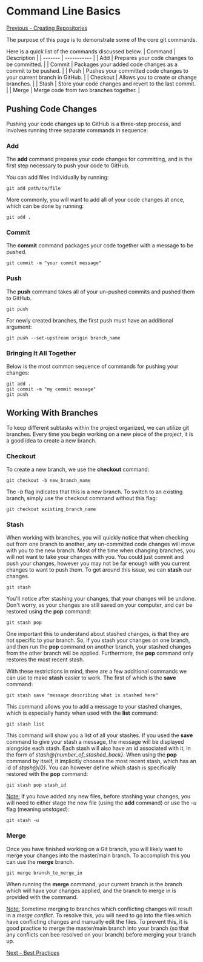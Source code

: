 # Command Line Basics

[Previous - Creating Repositories](./creating_repo.md)

The purpose of this page is to demonstrate some of the core git commands.

Here is a quick list of the commands discussed below.
| Command | Description |
| ------- | ----------- |
| Add | Prepares your code changes to be committed. |
| Commit | Packages your added code changes as a commit to be pushed. |
| Push | Pushes your committed code changes to your current branch in GitHub. |
| Checkout | Allows you to create or change branches. |
| Stash | Store your code changes and revert to the last commit. |
| Merge | Merge code from two branches together. |

## Pushing Code Changes

Pushing your code changes up to GitHub is a three-step process, and involves running three separate commands in sequence:

### Add

The **add** command prepares your code changes for committing, and is the first step necessary to push your code to GitHub.

You can add files individually by running:

`git add path/to/file`

More commonly, you will want to add all of your code changes at once, which can be done by running:

`git add .`

### Commit

The **commit** command packages your code together with a message to be pushed.

`git commit -m "your commit message"`

### Push

The **push** command takes all of your un-pushed commits and pushed them to GitHub.

`git push`

For newly created branches, the first push must have an additional argument:

`git push --set-upstream origin branch_name`

### Bringing It All Together

Below is the most common sequence of commands for pushing your changes:

```
git add .
git commit -m "my commit message"
git push
```

## Working With Branches

To keep different subtasks within the project organized, we can utilize git branches.
Every time you begin working on a new piece of the project, it is a good idea to
create a new branch.

### Checkout

To create a new branch, we use the **checkout** command:

`git checkout -b new_branch_name`

The *-b* flag indicates that this is a new branch. To switch to an existing branch,
simply use the checkout command without this flag:

`git checkout existing_branch_name`

### Stash

When working with branches, you will quickly notice that when checking out from
one branch to another, any un-committed code changes will move with you to the new
branch. Most of the time when changing branches, you will not want to take your changes
with you. You could just commit and push your changes, however you may not be far enough
with you current changes to want to push them. To get around this issue, we can
**stash** our changes.

`git stash`

You'll notice after stashing your changes, that your changes will be undone.
Don't worry, as your changes are still saved on your computer, and can be restored
using the **pop** command:

`git stash pop`

One important this to understand about stashed changes, is that they are not
specific to your branch. So, if you stash your changes on one branch, and then
run the **pop** command on another branch, your stashed changes from the other branch
will be applied. Furthermore, the **pop** command only restores the most recent stash.

With these restrictions in mind, there are a few additional commands we can use
to make **stash** easier to work. The first of which is the **save** command:

`git stash save "message describing what is stashed here"`

This command allows you to add a message to your stashed changes, which is especially
handy when used with the **list** command:

`git stash list`

This command will show you a list of all your stashes. If you used the **save**
command to give your stash a message, the message will be displayed alongside each
stash. Each stash will also have an id associated with it, in the form of
*stash@{number_of_stashed_back}*. When using the **pop** command by itself, it implicitly
chooses the most recent stash, which has an id of *stash@{0}*. You can however
define which stash is specifically restored with the **pop** command:

`git stash pop stash_id`

<u>Note:</u> If you have added any new
files, before stashing your changes, you will need to either stage the new file
(using the **add** command) or use the *-u* flag (meaning *unstaged*):

`git stash -u`

### Merge

Once you have finished working on a Git branch, you will likely want to merge
your changes into the master/main branch. To accomplish this you can use
the **merge** branch.

`git merge branch_to_merge_in`

When running the **merge** command, your current branch is the branch which
will have your changes applied, and the branch to merge in is provided with
the command.

<u>Note:</u> Sometime merging to branches which conflicting changes will
result in a *merge conflict*. To resolve this, you will need to go into the
files which have conflicting changes and manually edit the files. To prevent this,
it is good practice to merge the master/main branch into your branch (so that
any conflicts can bee resolved on your branch) before merging your branch up.

[Next - Best Practices](./best_practices.md)
